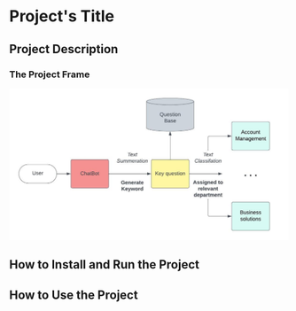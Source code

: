 # Project's Title
## Project Description
###  
###  The Project Frame
![image](https://github.com/monica00zhang/NLP_GenAI_CustomerService/blob/main/Blank%20diagram.jpeg)
## How to Install and Run the Project
## How to Use the Project
